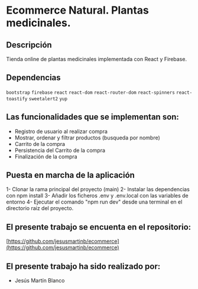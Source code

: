 # Ecommerce Natural. Plantas medicinales.

## Descripción

Tienda online de plantas medicinales implementada con React y Firebase.

## Dependencias

`bootstrap`
`firebase`
`react`
`react-dom`
`react-router-dom`
`react-spinners`
`react-toastify`
`sweetalert2`
`yup`

## Las funcionalidades que se implementan son:

- Registro de usuario al realizar compra
- Mostrar, ordenar y filtrar productos (busqueda por nombre)
- Carrito de la compra
- Persistencia del Carrito de la compra
- Finalización de la compra

## Puesta en marcha de la aplicación

1- Clonar la rama principal del proyecto (main)
2- Instalar las dependencias con npm install
3- Añadir los ficheros .env y .env.local con las variables de entorno
4- Ejecutar el comando "npm run dev" desde una terminal en el directorio raiz del proyecto.

## El presente trabajo se encuenta en el repositorio:

[https://github.com/jesusmartinb/ecommerce](https://github.com/jesusmartinb/ecommerce)

## El presente trabajo ha sido realizado por:

- Jesús Martín Blanco
